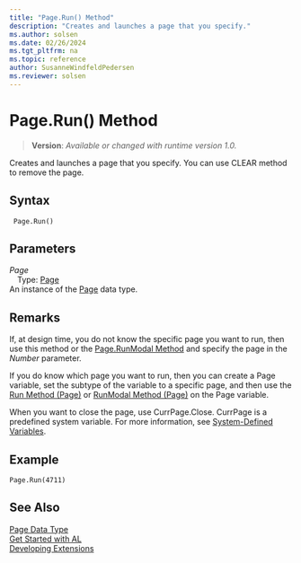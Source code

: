 ```yaml
---
title: "Page.Run() Method"
description: "Creates and launches a page that you specify."
ms.author: solsen
ms.date: 02/26/2024
ms.tgt_pltfrm: na
ms.topic: reference
author: SusanneWindfeldPedersen
ms.reviewer: solsen
---
```

[//]: # (START>DO_NOT_EDIT)
[//]: # (IMPORTANT:Do not edit any of the content between here and the END>DO_NOT_EDIT.)
[//]: # (Any modifications should be made in the .xml files in the ModernDev repo.)
# Page.Run() Method
> **Version**: _Available or changed with runtime version 1.0._

Creates and launches a page that you specify. You can use CLEAR method to remove the page.


## Syntax
```AL
 Page.Run()
```
## Parameters
*Page*  
&emsp;Type: [Page](page-data-type.md)  
An instance of the [Page](page-data-type.md) data type.  


[//]: # (IMPORTANT: END>DO_NOT_EDIT)

## Remarks

If, at design time, you do not know the specific page you want to run, then use this method or the [Page.RunModal Method](page-runmodal--method.md) and specify the page in the *Number* parameter.  

If you do know which page you want to run, then you can create a Page variable, set the subtype of the variable to a specific page, and then use the [Run Method \(Page\)](page-run--method.md) or [RunModal Method \(Page\)](page-runmodal--method.md) on the Page variable.  

When you want to close the page, use CurrPage.Close. CurrPage is a predefined system variable. For more information, see [System-Defined Variables](../../devenv-system-defined-variables.md).  

## Example  

```al
Page.Run(4711)
```  
  

## See Also
[Page Data Type](page-data-type.md)  
[Get Started with AL](../../devenv-get-started.md)  
[Developing Extensions](../../devenv-dev-overview.md)